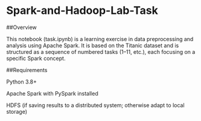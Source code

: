 # Spark-and-Hadoop-Lab-Task

##Overview

This notebook (task.ipynb) is a learning exercise in data preprocessing and analysis using Apache Spark.
It is based on the Titanic dataset and is structured as a sequence of numbered tasks (1–11, etc.), each focusing on a specific Spark concept.


##Requirements

Python 3.8+

Apache Spark with PySpark installed

HDFS (if saving results to a distributed system; otherwise adapt to local storage)
